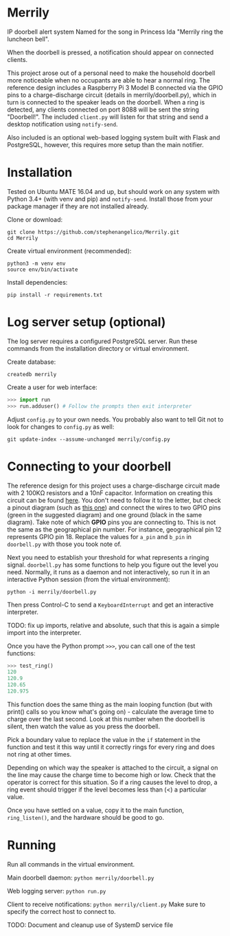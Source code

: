 # Merrily
IP doorbell alert system
Named for the song in Princess Ida "Merrily ring the luncheon bell".

When the doorbell is pressed, a notification should appear on connected clients.

This project arose out of a personal need to make the household doorbell more
noticeable when no occupants are able to hear a normal ring.
The reference design includes a Raspberry Pi 3 Model B connected via the GPIO
pins to a charge-discharge circuit (details in merrily/doorbell.py), which in
turn is connected to the speaker leads on the doorbell. When a ring is detected,
any clients connected on port 8088 will be sent the string "Doorbell!". The
included `client.py` will listen for that string and send a desktop notification
using `notify-send`.

Also included is an optional web-based logging system built with Flask and
PostgreSQL, however, this requires more setup than the main notifier.

Installation
============

Tested on Ubuntu MATE 16.04 and up, but should work on any system with
Python 3.4+ (with venv and pip) and `notify-send`.
Install those from your package manager if they are not installed already.

Clone or download:
```
git clone https://github.com/stephenangelico/Merrily.git
cd Merrily
```

Create virtual environment (recommended):
```
python3 -m venv env
source env/bin/activate
```

Install dependencies:
```
pip install -r requirements.txt
```

Log server setup (optional)
===========================

The log server requires a configured PostgreSQL server. Run these commands from
the installation directory or virtual environment.

Create database:
```
createdb merrily
```

Create a user for web interface:
```python
>>> import run
>>> run.adduser() # Follow the prompts then exit interpreter
```

Adjust `config.py` to your own needs. You probably also want to tell Git not to
look for changes to `config.py` as well:

```
git update-index --assume-unchanged merrily/config.py
```

Connecting to your doorbell
===========================

The reference design for this project uses a charge-discharge circuit made with
2 100KΩ resistors and a 10nF capacitor. Information on creating this circuit can
be found [here](https://www.allaboutcircuits.com/projects/building-raspberry-pi-controllers-part-5-reading-analog-data-with-an-rpi/).
You don't need to follow it to the letter, but check a pinout diagram (such as
[this one](https://goo.gl/images/bU7u56)) and connect the wires to two GPIO pins
(green in the suggested diagram) and one ground (black in the same diagram).
Take note of which **GPIO** pins you are connecting to. This is not the same
as the geographical pin number. For instance, geographical pin 12 represents
GPIO pin 18. Replace the values for `a_pin` and `b_pin` in `doorbell.py` with
those you took note of.

Next you need to establish your threshold for what represents a ringing signal.
`doorbell.py` has some functions to help you figure out the level you need.
Normally, it runs as a daemon and not interactively, so run it in an interactive
Python session (from the virtual environment):

```
python -i merrily/doorbell.py
```

Then press Control-C to send a `KeyboardInterrupt` and get an interactive
interpreter.

TODO: fix up imports, relative and absolute, such that this is again a simple
import into the interpreter.

Once you have the Python prompt `>>>`, you can call one of the test
functions:

```python
>>> test_ring()
120
120.9
120.65
120.975
```

This function does the same thing as the main looping function (but with print()
calls so you know what's going on) - calculate the average time to charge over
the last second. Look at this number when the doorbell is silent, then watch the
value as you press the doorbell.

Pick a boundary value to replace the value in the `if` statement in the function
and test it this way until it correctly rings for every ring and does not ring
at other times.

Depending on which way the speaker is attached to the circuit, a signal on the
line may cause the charge time to become high or low. Check that the operator
is correct for this situation. So if a ring causes the level to drop, a ring
event should trigger if the level becomes less than (<) a particular value.

Once you have settled on a value, copy it to the main function, `ring_listen()`,
and the hardware should be good to go.

Running
=======

Run all commands in the virtual environment.

Main doorbell daemon:
```python merrily/doorbell.py```

Web logging server:
```python run.py```

Client to receive notifications:
```python merrily/client.py```
Make sure to specify the correct host to connect to.

TODO: Document and cleanup use of SystemD service file
